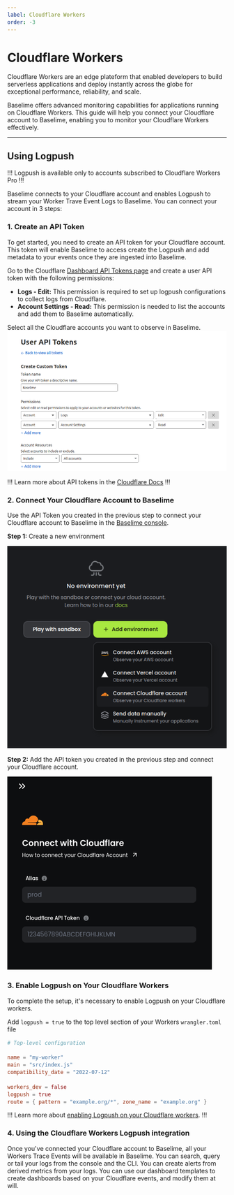 ```yaml
---
label: Cloudflare Workers
order: -3
---
```

# Cloudflare Workers

Cloudflare Workers are an edge plateform that enabled developers to build serverless applications and deploy instantly across the globe for exceptional performance, reliability, and scale.

Baselime offers advanced monitoring capabilities for applications running on Cloudflare Workers. This guide will help you connect your Cloudflare account to Baselime, enabling you to monitor your Cloudflare Workers effectively.

---

## Using Logpush

!!!
Logpush is available only to accounts subscribed to Cloudflare Workers Pro
!!!

Baselime connects to your Cloudflare account and enables Logpush to stream your Worker Trave Event Logs to Baselime. You can connect your account in 3 steps:

### 1. Create an API Token

To get started, you need to create an API token for your Cloudflare account. This token will enable Baselime to access create the Logpush and add metadata to your events once they are ingested into Baselime.

Go to the Cloudflare [Dashboard API Tokens page](https://dash.cloudflare.com/profile/api-tokens) and create a user API token with the following permissions:

- **Logs - Edit:** This permission is required to set up logpush configurations to collect logs from Cloudflare.
- **Account Settings - Read:** This permission is needed to list the accounts and add them to Baselime automatically.

Select all the Cloudflare accounts you want to observe in Baselime.
![Cloudflare Token Creation](../assets/images/illustrations/sending-data/cloudflare/create-cloudflare-token.png)

!!!
Learn more about API tokens in the [Cloudflare Docs](https://developers.cloudflare.com/fundamentals/api/get-started/create-token/)
!!!


### 2. Connect Your Cloudflare Account to Baselime

Use the API Token you created in the previous step to connect your Cloudflare account to Baselime in the [Baselime console](https://console.baselime.io).

**Step 1:** Create a new environment

![Add Environment](../assets/images/illustrations/sending-data/cloudflare/create-new-env.png)

**Step 2:** Add the API token you created in the previous step and connect your Cloudflare account.

![Add your API Token](../assets/images/illustrations/sending-data/cloudflare/cloudflare-token.png)

### 3. Enable Logpush on Your Cloudflare Workers

To complete the setup, it's necessary to enable Logpush on your Cloudflare workers.

Add `logpush = true` to the top level section of your Workers `wrangler.toml` file

```toml # :icon-code: wrangler.toml
# Top-level configuration

name = "my-worker"
main = "src/index.js"
compatibility_date = "2022-07-12"

workers_dev = false
logpush = true
route = { pattern = "example.org/*", zone_name = "example.org" }
```

!!!
Learn more about [enabling Logpush on your Cloudflare workers](https://developers.cloudflare.com/workers/observability/logpush/#enable-logging-on-your-worker).
!!!

### 4. Using the Cloudflare Workers Logpush integration

Once you've connected your Cloudflare account to Baselime, all your Workers Trace Events will be available in Baselime. You can search, query or tail your logs from the console and the CLI. You can create alerts from derived metrics from your logs. You can use our dashboard templates to create dashboards based on your Cloudflare events, and modify them at will.
